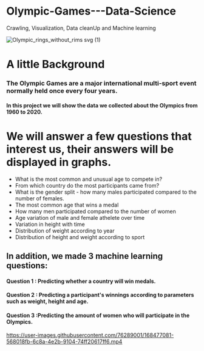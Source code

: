 # Olympic-Games---Data-Science
Crawling, Visualization, Data cleanUp and Machine learning

![Olympic_rings_without_rims svg (1)](https://user-images.githubusercontent.com/88483910/151405709-bd9305fc-060a-4ec3-a2e7-d67fec3e2ff2.png)

# A little Background
### The Olympic Games are a major international multi-sport event normally held once every four years. 
#### In this project we will show the data we collected about the Olympics from 1960 to 2020.


# We will answer a few questions that interest us, their answers will be displayed in graphs.
+ What is the most common and unusual age to compete in?
+ From which country do the most participants came from?
+ What is the gender split - how many males participated compared to the number of females.
+ The most common age that wins a medal
+ How many men participated compared to the number of women
+ Age variation of male and female athelete over time
+ Variation in height with time
+ Distribution of weight according to year
+ Distribution of height and weight according to sport



## In addition, we made 3 machine learning questions:
#### Question 1 : Predicting whether a country will win medals.
#### Question 2 : Predicting a participant's winnings according to parameters such as weight, height and age.
#### Question 3 :Predicting the amount of women who will participate in the Olympics.


https://user-images.githubusercontent.com/76289001/168477081-568018fb-6c8a-4e2b-9104-74ff20617ff6.mp4

